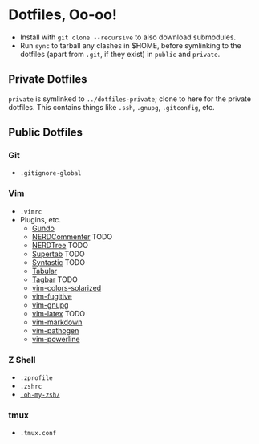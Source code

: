# Dotfiles, Oo-oo!

* Install with `git clone --recursive` to also download submodules.
* Run `sync` to tarball any clashes in $HOME, before symlinking to the
  dotfiles (apart from `.git`, if they exist) in `public` and `private`.

## Private Dotfiles

`private` is symlinked to `../dotfiles-private`; clone to here for the
private dotfiles. This contains things like `.ssh`, `.gnupg`,
`.gitconfig`, etc.

## Public Dotfiles

### Git

* `.gitignore-global`

### Vim

* `.vimrc`
* Plugins, etc.
  * [Gundo](http://sjl.bitbucket.org/gundo.vim/)
  * [NERDCommenter](https://github.com/scrooloose/nerdcommenter) TODO
  * [NERDTree](https://github.com/scrooloose/nerdtree) TODO
  * [Supertab](https://github.com/ervandew/supertab) TODO
  * [Syntastic](https://github.com/scrooloose/syntastic) TODO
  * [Tabular](https://github.com/godlygeek/tabular)
  * [Tagbar](http://majutsushi.github.com/tagbar/) TODO
  * [vim-colors-solarized](https://github.com/altercation/solarized)
  * [vim-fugitive](https://github.com/tpope/vim-fugitive)
  * [vim-gnupg](http://gitorious.org/vim-gnupg)
  * [vim-latex](http://vim-latex.sourceforge.net) TODO
  * [vim-markdown](https://github.com/tpope/vim-markdown)
  * [vim-pathogen](https://github.com/tpope/vim-pathogen)
  * [vim-powerline](https://github.com/Lokaltog/vim-powerline)

### Z Shell

* `.zprofile`
* `.zshrc`
* [`.oh-my-zsh/`](https://github.com/robbyrussell/oh-my-zsh)

### tmux 

* `.tmux.conf`
